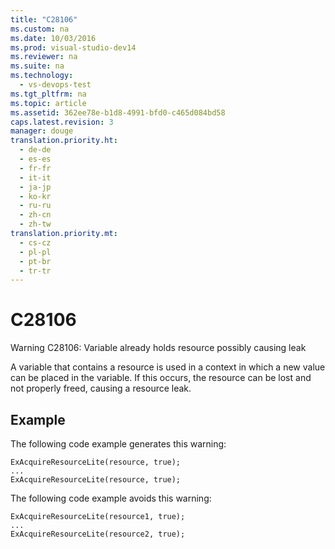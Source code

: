 ```yaml
---
title: "C28106"
ms.custom: na
ms.date: 10/03/2016
ms.prod: visual-studio-dev14
ms.reviewer: na
ms.suite: na
ms.technology: 
  - vs-devops-test
ms.tgt_pltfrm: na
ms.topic: article
ms.assetid: 362ee78e-b1d8-4991-bfd0-c465d084bd58
caps.latest.revision: 3
manager: douge
translation.priority.ht: 
  - de-de
  - es-es
  - fr-fr
  - it-it
  - ja-jp
  - ko-kr
  - ru-ru
  - zh-cn
  - zh-tw
translation.priority.mt: 
  - cs-cz
  - pl-pl
  - pt-br
  - tr-tr
---
```

# C28106
Warning C28106: Variable already holds resource possibly causing leak  
  
 A variable that contains a resource is used in a context in which a new value can be placed in the variable. If this occurs, the resource can be lost and not properly freed, causing a resource leak.  
  
## Example  
 The following code example generates this warning:  
  
```  
ExAcquireResourceLite(resource, true);  
...  
ExAcquireResourceLite(resource, true);  
```  
  
 The following code example avoids this warning:  
  
```  
ExAcquireResourceLite(resource1, true);  
...  
ExAcquireResourceLite(resource2, true);  
```